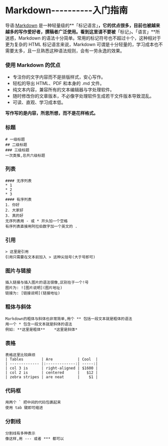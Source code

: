 # Markdown----------入门指南

导语:[Markdown](https://link.jianshu.com?t=http://zh.wikipedia.org/wiki/Markdown) 是一种轻量级的**「标记语言」**，它的优点很多，目前也被越来越多的写作爱好者，撰稿者广泛使用。看到这里请不要被**「标记」**、**「语言」**所迷惑，Markdown 的语法十分简单。常用的标记符号也不超过十个，这种相对于更为复杂的 HTML 标记语言来说，Markdown 可谓是十分轻量的，学习成本也不需要太多，且一旦熟悉这种语法规则，会有一劳永逸的效果。

### 使用 Markdown 的优点

- 专注你的文字内容而不是排版样式，安心写作。
- 轻松的导出 HTML、PDF 和本身的 .md 文件。
- 纯文本内容，兼容所有的文本编辑器与字处理软件。
- 随时修改你的文章版本，不必像字处理软件生成若干文件版本导致混乱。
- 可读、直观、学习成本低。

**写作写的是内容，所思所想，而不是花样格式。**

### 标题

```
# 一级标题
## 二级标题
### 三级标题
一次类推,总共六级标题
```

### 列表

```
#### 无序列表
* 1
* 2
* 3
#### 有序列表
1. 你好
2. 大家好
3. 真的好
无序列表用 - 或 * 开头加一个空格
有序列表直接用阿拉伯数字加一个英文的 .
```

### 引用

```
> 这里是引用
引用只需要在文本前加入 > 这种尖括号(大于号即可)
```

### 图片与链接

```
插入链接与插入图片的语法很像,区别在于一个!号
图片为: ![图片说明](图片地址)
链接为: [链接说明](链接地址)
```

### 粗体与斜体

```
Markdown的粗体与斜体也非常简单,用个 ** 包括一段文本就是粗体的语法
用一个 * 包含一段文本就是斜体的语法
例如: **这里是粗体**    *这里是斜体*
```

### 表格

```
表格这里比较麻烦
| Tables        | Are           | Cool  |
| ------------- |:-------------:| -----:|
| col 3 is      | right-aligned | $1600 |
| col 2 is      | centered      |   $12 |
| zebra stripes | are neat      |    $1 |
```

### 代码框

```
用两个 ` 把中间的代码包裹起来
使用 tab 键即可缩进
```

### 分割线

```
分割线有多种表示
像这样,用 --- 或者 *** 都可以
```



